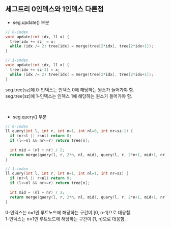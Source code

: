 ## 세그트리 0인덱스와 1인덱스 다른점

- seg.update() 부분
```c++
// 0-index
void update(int idx, ll x) {
  tree[idx += sz] = x;
  while (idx /= 2) tree[idx] = merge(tree[2*idx], tree[2*idx+1]);
}

// 1-index
void update(int idx, ll x) {
  tree[idx += sz-1] = x;
  while (idx /= 2) tree[idx] = merge(tree[2*idx], tree[2*idx+1]);
}
``` 
seg.tree[sz]에 0-인덱스는 인덱스 0에 해당하는 원소가 들어가야 함.  
seg.tree[sz]에 1-인덱스는 인덱스 1에 해당하는 원소가 들어가야 함.  

<br>

- seg.query() 부분
```c++
// 0-index
ll query(int l, int r, int n=1, int nl=0, int nr=sz-1) {
  if (nr<l || r<nl) return 0;
  if (l<=nl && nr<=r) return tree[n];
  
  int mid = (nl + nr) / 2;
  return merge(query(l, r, 2*n, nl, mid), query(l, r, 2*n+1, mid+1, nr));
}

// 1-index
ll query(int l, int r, int n=1, int nl=1, int nr=sz) {
  if (nr<l || r<nl) return 0;
  if (l<=nl && nr<=r) return tree[n];
  
  int mid = (nl + nr) / 2;
  return merge(query(l, r, 2*n, nl, mid), query(l, r, 2*n+1, mid+1, nr));
}
```
0-인덱스는 n=1인 루트노드에 해당하는 구간이 [0, n-1]으로 대응함.  
1-인덱스는 n=1인 루트노드에 해당하는 구간이 [1, n]으로 대응함.  

